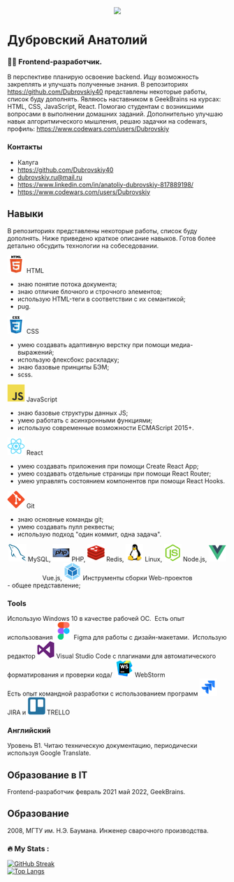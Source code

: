 <div id="header" align="center">
  <img src="https://media.giphy.com/media/fkZukR450RQ1qnGaq9/giphy.gif" width="100"/>
</div>
<h1>Дубровский Анатолий</h1>

### :woman_technologist: Frontend-разработчик. 
В перспективе планирую освоение backend. Ищу возможность закреплять и улучшать полученные знания.
В репозиториях https://github.com/Dubrovskiy40 представлены некоторые работы, список буду дополнять.
Являюсь наставником в GeekBrains на курсах: HTML, CSS, JavaScript, React. Помогаю студентам с возникшими вопросами в выполнении домашних заданий.
Дополнительно улучшаю навык алгоритмического мышления, решаю задачки на codewars, профиль: https://www.codewars.com/users/Dubrovskiy

### Контакты
- Калуга
- https://github.com/Dubrovskiy40
- dubrovskiy.ru@mail.ru
- https://www.linkedin.com/in/anatoliy-dubrovskiy-817889198/
- https://www.codewars.com/users/Dubrovskiy

## Навыки
В репозиториях представлены некоторые работы, список буду дополнять. 
Ниже приведено краткое описание навыков. Готов более детально обсудить технологии на собеседовании.

<img src="https://github.com/devicons/devicon/blob/master/icons/html5/html5-original-wordmark.svg" title="html" alt="html" width="40" height="40"/> HTML&nbsp;
- знаю понятие потока документа;
- знаю отличие блочного и строчного элементов;
- использую HTML-теги в соответствии с их семантикой;
- pug.

<img src="https://github.com/devicons/devicon/blob/master/icons/css3/css3-original-wordmark.svg" title="css" alt="css" width="40" height="40"/> CSS&nbsp;
- умею создавать адаптивную верстку при помощи медиа-выражений;
- использую флексбокс раскладку;
- знаю базовые принципы БЭМ;
- scss.

 <img src="https://github.com/devicons/devicon/blob/master/icons/javascript/javascript-original.svg" title="JavaScript" alt="JavaScript" width="40" height="40"/> JavaScript&nbsp;
- знаю базовые структуры данных JS;
- умею работать с асинхронными функциями;
- использую современные возможности ECMAScript 2015+.

<img src="https://github.com/devicons/devicon/blob/master/icons/react/react-original.svg" title="react" alt="react" width="40" height="40"/> React&nbsp;
- умею создавать приложения при помощи Create React App;
- умею создавать отдельные страницы при помощи React Router;
- умею управлять состоянием компонентов при помощи React Hooks.

<img src="https://github.com/devicons/devicon/blob/master/icons/git/git-original.svg" title="git" alt="git" width="40" height="40"/> Git&nbsp;
- знаю основные команды git;
- умею создавать пулл реквесты;
- использую подход "один коммит, одна задача".

<div align="center">
  <img src="https://github.com/devicons/devicon/blob/master/icons/mysql/mysql-original.svg" title="MySQL" alt="MySQL" width="40" height="40"/> MySQL, 
  <img src="https://github.com/devicons/devicon/blob/master/icons/php/php-original.svg" title="PHP" alt="PHP" width="40" height="40"/> PHP, 
  <img src="https://github.com/devicons/devicon/blob/master/icons/redis/redis-original.svg" title="Redis" alt="Redis" width="40" height="40"/> Redis, 
  <img src="https://github.com/devicons/devicon/blob/master/icons/linux/linux-original.svg" title="Java" alt="linux" width="40" height="40"/> Linux, 
  <img src="https://github.com/devicons/devicon/blob/master/icons/nodejs/nodejs-original.svg" title="Java" alt="Java" width="40" height="40"/> Node.js, 
  <img src="https://github.com/devicons/devicon/blob/master/icons/vuejs/vuejs-original.svg" title="Java" alt="Java" width="40" height="40"/> Vue.js, 
  <img src="https://github.com/devicons/devicon/blob/master/icons/webpack/webpack-original.svg" title="Java" alt="Java" width="40" height="40"/> Инструменты сборки Web-проектов
</div>
- общее представление;

### Tools
Использую Windows 10 в качестве рабочей ОС.&nbsp; Есть опыт использования <img src="https://github.com/devicons/devicon/blob/master/icons/figma/figma-original.svg" title="Java" alt="Java" width="40" height="40"/> Figma для работы с дизайн-макетами.&nbsp; 
Использую редактор <img src="https://github.com/devicons/devicon/blob/master/icons/visualstudio/visualstudio-plain.svg" title="VSC" alt="VSC" width="40" height="40"/> Visual Studio Code с плагинами для автоматического форматирования и проверки кода/&nbsp; 
<img src="https://github.com/devicons/devicon/blob/master/icons/webstorm/webstorm-original.svg" title="WS" alt="WS" width="40" height="40"/> WebStorm&nbsp;<br/> 
Есть опыт командной разработки с использованием программ <img src="https://github.com/devicons/devicon/blob/master/icons/jira/jira-original.svg" title="jira" alt="jira" width="40" height="40"/> JIRA и <img src="https://github.com/devicons/devicon/blob/master/icons/trello/trello-plain.svg" title="trello" alt="trello" width="40" height="40"/> TRELLO&nbsp;

### Английский
Уровень B1. Читаю техническую документацию, периодически используя Google Translate.

## Образование в IT
Frontend-разработчик
февраль 2021 май 2022, GeekBrains.

## Образование
2008, МГТУ им. Н.Э. Баумана. Инженер сварочного производства.

### :fire: My Stats :

[![GitHub Streak](http://github-readme-streak-stats.herokuapp.com?user=Dubrovskiy40&theme=dark&date_format=j%20M%5B%20Y%5D)](https://git.io/streak-stats)</br>
[![Top Langs](https://github-readme-stats.vercel.app/api/top-langs/?username=Dubrovskiy40&layout=compact&theme=vision-friendly-dark)](https://github.com/anuraghazra/github-readme-stats)


